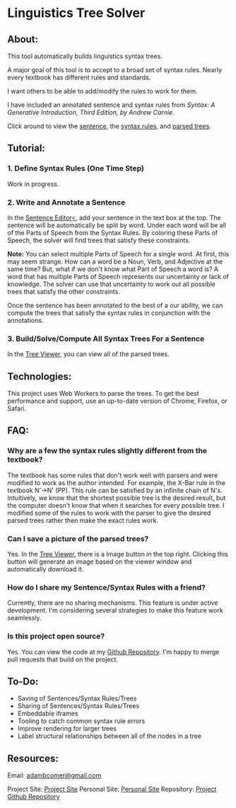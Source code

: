 # Linguistics Tree Solver

## About:

This tool automatically builds linguistics syntax trees.

A major goal of this tool is to accept to a broad set of syntax rules. Nearly every textbook has different rules and standards.

I want others to be able to add/modify the rules to work for them.

I have included an annotated sentence and syntax rules from _Syntax: A Generative Introduction, Third Edition, by Andrew Carnie_.

Click around to view the [sentence](https://adambcomer.com/lin-tree-solver/sentence), the [syntax rules](https://adambcomer.com/lin-tree-solver/rules), and [parsed trees](https://adambcomer.com/lin-tree-solver/viewer).

## Tutorial:

### 1. Define Syntax Rules (One Time Step)

Work in progress.

### 2. Write and Annotate a Sentence

In the [Sentence Editor<](https://adambcomer.com/lin-tree-solver/sentence), add your sentence in the text box at the top. The sentence will be automatically be split by word. Under each word will be all of the Parts of Speech from the Syntax Rules. By coloring these Parts of Speech, the solver will find trees that satisfy these constraints.

**Note:** You can select multiple Parts of Speech for a single word. At first, this may seem strange. How can a word be a Noun, Verb, and Adjective at the same time? But, what if we don't know what Part of Speech a word is? A word that has multiple Parts of Speech represents our uncertainty or lack of knowledge. The solver can use that uncertainty to work out all possible trees that satisfy the other constraints.

Once the sentence has been annotated to the best of a our ability, we can compute the trees that satisfy the syntax rules in conjunction with the annotations.

### 3. Build/Solve/Compute All Syntax Trees For a Sentence</Typography>

In the [Tree Viewer](https://adambcomer.com/lin-tree-solver/viewer), you can view all of the parsed trees.

## Technologies:

This project uses Web Workers to parse the trees. To get the best performance and support, use an up-to-date version of Chrome, Firefox, or Safari.

## FAQ:

### Why are a few the syntax rules slightly different from the textbook?

The textbook has some rules that don't work well with parsers and were modified to work as the author intended. For example, the X-Bar rule in the textbook N'&rarr;N' (PP). This rule can be satisfied by an infinite chain of N's. Intuitively, we know that the shortest possible tree is the desired result, but the computer doesn't know that when it searches for every possible tree. I modified some of the rules to work with the parser to give the desired parsed trees rather then make the exact rules work.

### Can I save a picture of the parsed trees?

Yes. In the [Tree Viewer](https://adambcomer.com/lin-tree-solver/viewer), there is a Image button in the top right. Clicking this button will generate an image based on the viewer window and automatically download it.

### How do I share my Sentence/Syntax Rules with a friend?

Currently, there are no sharing mechanisms. This feature is under active development. I'm considering several strategies to make this feature work seamlessly.

### Is this project open source?

Yes. You can view the code at my [Github Repository](https://github.com/adambcomer/lin-tree-solver). I'm happy to merge pull requests that build on the project.

## To-Do:

- Saving of Sentences/Syntax Rules/Trees
- Sharing of Sentences/Syntax Rules/Trees
- Embeddable iframes
- Tooling to catch common syntax rule errors
- Improve rendering for larger trees
- Label structural relationships between all of the nodes in a tree

## Resources:

Email: [adambcomer@gmail.com](mailto:adambcomer@gmail.com)

Project Site: [Project Site](https://adambcomer.com/lin-tree-solver/)
Personal Site: [Personal Site](https://adambcomer.com/)
Repository: [Project Github Repository](https://github.com/adambcomer/lin-tree-solver)
